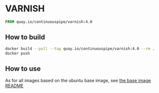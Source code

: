 # VARNISH

```Dockerfile
FROM quay.io/continuouspipe/varnish:4.0
```

## How to build
```bash
docker build --pull --tag quay.io/continuouspipe/varnish:4.0 --rm .
docker push
```

## How to use

As for all images based on the ubuntu base image, see
[the base image README](../../ubuntu/16.04/README.md)
